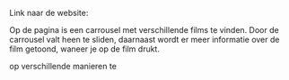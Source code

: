Link naar de website:

Op de pagina is een carrousel met verschillende films te vinden. Door de carrousel valt heen te sliden, daarnaast wordt er meer informatie over de film getoond, waneer je op de film drukt.

op verschillende manieren te 

